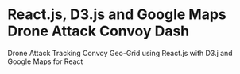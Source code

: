 # React.js, D3.js and Google Maps Drone Attack Convoy Dash
Drone Attack Tracking Convoy Geo-Grid using React.js with D3.j and Google Maps for React 
